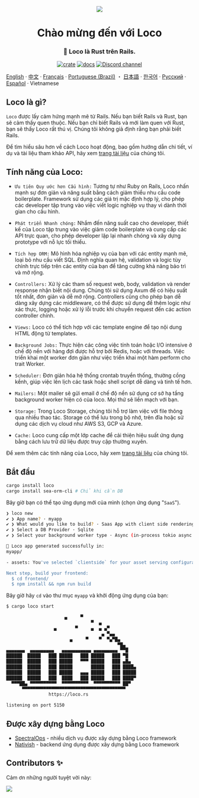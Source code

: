 <div align="center">

  <img src="https://github.com/loco-rs/loco/assets/83390/992d215a-3cd3-42ee-a1c7-de9fd25a5bac"/>

  <h1>Chào mừng đến với Loco</h1>

  <h3>
  <!-- <snip id="description" inject_from="yaml"> -->
🚂 Loco là Rust trên Rails.
<!--</snip> -->
  </h3>

  [![crate](https://img.shields.io/crates/v/loco-rs.svg)](https://crates.io/crates/loco-rs)
  [![docs](https://docs.rs/loco-rs/badge.svg)](https://docs.rs/loco-rs)
  [![Discord channel](https://img.shields.io/badge/discord-Join-us)](https://discord.gg/fTvyBzwKS8)

</div>


[English](./README.md) · [中文](./README-zh_CN.md) · [Français](./README.fr.md) · [Portuguese (Brazil)](./README-pt_BR.md) ・ [日本語](./README.ja.md) · [한국어](./README.ko.md) · [Русский](./README.ru.md) · [Español](./README.es.md) · Vietnamese


## Loco là gì?
`Loco` được lấy cảm hứng mạnh mẽ từ Rails. Nếu bạn biết Rails và Rust, bạn sẽ cảm thấy quen thuộc. Nếu bạn chỉ biết Rails và mới làm quen với Rust, bạn sẽ thấy Loco rất thú vị. Chúng tôi không giả định rằng bạn phải biết Rails.

Để tìm hiểu sâu hơn về cách Loco hoạt động, bao gồm hướng dẫn chi tiết, ví dụ và tài liệu tham khảo API, hãy xem [trang tài liệu](https://loco.rs) của chúng tôi.


## Tính năng của Loco:

* `Ưu tiên Quy ước hơn Cấu hình:` Tương tự như Ruby on Rails, Loco nhấn mạnh sự đơn giản và năng suất bằng cách giảm thiểu nhu cầu code boilerplate. Framework sử dụng các giá trị mặc định hợp lý, cho phép các developer tập trung vào việc viết logic nghiệp vụ thay vì dành thời gian cho cấu hình.

* `Phát triển Nhanh chóng:` Nhắm đến năng suất cao cho developer, thiết kế của Loco tập trung vào việc giảm code boilerplate và cung cấp các API trực quan, cho phép developer lặp lại nhanh chóng và xây dựng prototype với nỗ lực tối thiểu.

* `Tích hợp ORM:` Mô hình hóa nghiệp vụ của bạn với các entity mạnh mẽ, loại bỏ nhu cầu viết SQL. Định nghĩa quan hệ, validation và logic tùy chỉnh trực tiếp trên các entity của bạn để tăng cường khả năng bảo trì và mở rộng.

* `Controllers:` Xử lý các tham số request web, body, validation và render response nhận biết nội dung. Chúng tôi sử dụng Axum để có hiệu suất tốt nhất, đơn giản và dễ mở rộng. Controllers cũng cho phép bạn dễ dàng xây dựng các middleware, có thể được sử dụng để thêm logic như xác thực, logging hoặc xử lý lỗi trước khi chuyển request đến các action controller chính.

* `Views:` Loco có thể tích hợp với các template engine để tạo nội dung HTML động từ templates.

* `Background Jobs:` Thực hiện các công việc tính toán hoặc I/O intensive ở chế độ nền với hàng đợi được hỗ trợ bởi Redis, hoặc với threads. Việc triển khai một worker đơn giản như việc triển khai một hàm perform cho trait Worker.

* `Scheduler:` Đơn giản hóa hệ thống crontab truyền thống, thường cồng kềnh, giúp việc lên lịch các task hoặc shell script dễ dàng và tinh tế hơn.

* `Mailers:` Một mailer sẽ gửi email ở chế độ nền sử dụng cơ sở hạ tầng background worker hiện có của loco. Mọi thứ sẽ liền mạch với bạn.

* `Storage:` Trong Loco Storage, chúng tôi hỗ trợ làm việc với file thông qua nhiều thao tác. Storage có thể lưu trong bộ nhớ, trên đĩa hoặc sử dụng các dịch vụ cloud như AWS S3, GCP và Azure.

* `Cache:` Loco cung cấp một lớp cache để cải thiện hiệu suất ứng dụng bằng cách lưu trữ dữ liệu được truy cập thường xuyên.

Để xem thêm các tính năng của Loco, hãy xem [trang tài liệu](https://loco.rs/docs/getting-started/tour/) của chúng tôi.



## Bắt đầu
<!-- <snip id="quick-installation-command" inject_from="yaml" template="sh"> -->
```sh
cargo install loco
cargo install sea-orm-cli # Chỉ khi cần DB
```
<!-- </snip> -->

Bây giờ bạn có thể tạo ứng dụng mới của mình (chọn ứng dụng "`SaaS`").


<!-- <snip id="loco-cli-new-from-template" inject_from="yaml" template="sh"> -->
```sh
❯ loco new
✔ ❯ App name? · myapp
✔ ❯ What would you like to build? · Saas App with client side rendering
✔ ❯ Select a DB Provider · Sqlite
✔ ❯ Select your background worker type · Async (in-process tokio async tasks)

🚂 Loco app generated successfully in:
myapp/

- assets: You've selected `clientside` for your asset serving configuration.

Next step, build your frontend:
  $ cd frontend/
  $ npm install && npm run build
```
<!-- </snip> -->

 Bây giờ hãy `cd` vào thư mục `myapp` và khởi động ứng dụng của bạn:
<!-- <snip id="starting-the-server-command-with-output" inject_from="yaml" template="sh"> -->
```sh
$ cargo loco start

                      ▄     ▀
                                ▀  ▄
                  ▄       ▀     ▄  ▄ ▄▀
                                    ▄ ▀▄▄
                        ▄     ▀    ▀  ▀▄▀█▄
                                          ▀█▄
▄▄▄▄▄▄▄  ▄▄▄▄▄▄▄▄▄   ▄▄▄▄▄▄▄▄▄▄▄ ▄▄▄▄▄▄▄▄▄ ▀▀█
██████  █████   ███ █████   ███ █████   ███ ▀█
██████  █████   ███ █████   ▀▀▀ █████   ███ ▄█▄
██████  █████   ███ █████       █████   ███ ████▄
██████  █████   ███ █████   ▄▄▄ █████   ███ █████
██████  █████   ███  ████   ███ █████   ███ ████▀
  ▀▀▀██▄ ▀▀▀▀▀▀▀▀▀▀  ▀▀▀▀▀▀▀▀▀▀  ▀▀▀▀▀▀▀▀▀▀ ██▀
      ▀▀▀▀▀▀▀▀▀▀▀▀▀▀▀▀▀▀▀▀▀▀▀▀▀▀▀▀▀▀▀▀▀▀▀▀▀▀▀
                https://loco.rs

listening on port 5150
```
<!-- </snip> -->

## Được xây dựng bằng Loco
+ [SpectralOps](https://spectralops.io) - nhiều dịch vụ được xây dựng bằng Loco
  framework
+ [Nativish](https://nativi.sh) - backend ứng dụng được xây dựng bằng Loco framework

## Contributors ✨
Cảm ơn những người tuyệt vời này:

<a href="https://github.com/loco-rs/loco/graphs/contributors">
  <img src="https://contrib.rocks/image?repo=loco-rs/loco" />
</a>
